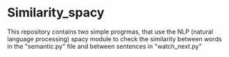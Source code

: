 # Similarity_spacy
This repository contains two simple progrmas, that use the NLP (natural language processing) spacy module to check the similarity between words in the "semantic.py" file and between sentences in "watch_next.py"
